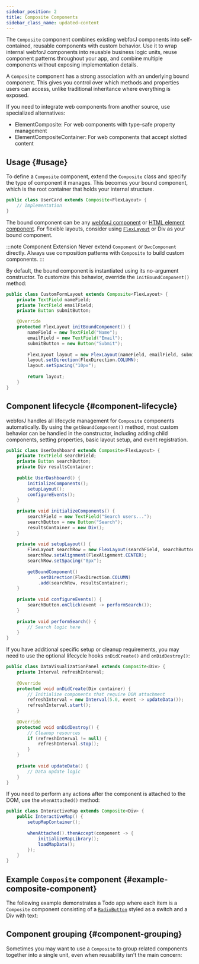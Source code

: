 ```yaml
---
sidebar_position: 2
title: Composite Components
sidebar_class_name: updated-content
---
```


<DocChip chip='since' label='23.06' />
<JavadocLink type="foundation" location="com/webforj/component/Composite" top='true'/>


The `Composite` component combines existing webforJ components into self-contained, reusable components with custom behavior. Use it to wrap internal webforJ components into reusable business logic units, reuse component patterns throughout your app, and combine multiple components without exposing implementation details.

A `Composite` component has a strong association with an underlying bound component. This gives you control over which methods and properties users can access, unlike traditional inheritance where everything is exposed.

If you need to integrate web components from another source, use specialized alternatives:

- ElementComposite: For web components with type-safe property management
- ElementCompositeContainer: For web components that accept slotted content

## Usage {#usage}

To define a `Composite` component, extend the `Composite` class and specify the type of component it manages. This becomes your bound component, which is the root container that holds your internal structure. 

```java
public class UserCard extends Composite<FlexLayout> {
    // Implementation
}
```

The bound component can be any [webforJ component](../components/overview) or [HTML element component](/docs/building-ui/web-components/html-elements). For flexible layouts, consider using [`FlexLayout`](../components/flex-layout) or Div as your bound component.

:::note Component Extension
Never extend `Component` or `DwcComponent` directly. Always use composition patterns with `Composite` to build custom components.
:::

By default, the bound component is instantiated using its no-argument constructor. To customize this behavior, override the 	`initBoundComponent()` method:

```java
public class CustomFormLayout extends Composite<FlexLayout> {
    private TextField nameField;
    private TextField emailField;
    private Button submitButton;

    @Override
    protected FlexLayout initBoundComponent() {
        nameField = new TextField("Name");
        emailField = new TextField("Email");
        submitButton = new Button("Submit");
        
        FlexLayout layout = new FlexLayout(nameField, emailField, submitButton);
        layout.setDirection(FlexDirection.COLUMN);
        layout.setSpacing("10px");
        
        return layout;
    }
}
```

## Component lifecycle {#component-lifecycle}

webforJ handles all lifecycle management for `Composite` components automatically. By using the `getBoundComponent()` method, most custom behavior can be handled in the constructor, including adding child components, setting properties, basic layout setup, and event registration.

```java
public class UserDashboard extends Composite<FlexLayout> {
    private TextField searchField;
    private Button searchButton;
    private Div resultsContainer;
    
    public UserDashboard() {
        initializeComponents();
        setupLayout();
        configureEvents();
    }
    
    private void initializeComponents() {
        searchField = new TextField("Search users...");
        searchButton = new Button("Search");
        resultsContainer = new Div();
    }
    
    private void setupLayout() {
        FlexLayout searchRow = new FlexLayout(searchField, searchButton);
        searchRow.setAlignment(FlexAlignment.CENTER);
        searchRow.setSpacing("8px");
            
        getBoundComponent()
            .setDirection(FlexDirection.COLUMN)
            .add(searchRow, resultsContainer);
    }
    
    private void configureEvents() {
        searchButton.onClick(event -> performSearch());
    }
    
    private void performSearch() {
        // Search logic here
    }
}
```

If you have additional specific setup or cleanup requirements, you may need to use the optional lifecycle hooks `onDidCreate()` and `onDidDestroy()`:

```java
public class DataVisualizationPanel extends Composite<Div> {
    private Interval refreshInterval;
    
    @Override
    protected void onDidCreate(Div container) {
        // Initialize components that require DOM attachment
        refreshInterval = new Interval(5.0, event -> updateData());
        refreshInterval.start();
    }
    
    @Override
    protected void onDidDestroy() {
        // Cleanup resources
        if (refreshInterval != null) {
            refreshInterval.stop();
        }
    }
    
    private void updateData() {
        // Data update logic
    }
}
```

If you need to perform any actions after the component is attached to the DOM, use the `whenAttached()` method:

```java
public class InteractiveMap extends Composite<Div> {
    public InteractiveMap() {
        setupMapContainer();
        
        whenAttached().thenAccept(component -> {
            initializeMapLibrary();
            loadMapData();
        });
    }
}
```

## Example `Composite` component {#example-composite-component}

The following example demonstrates a Todo app where each item is a `Composite` component consisting of a [`RadioButton`](../components/radiobutton) styled as a switch and a Div with text: 

<ComponentDemo 
path='/webforj/composite?' 
cssURL='https://raw.githubusercontent.com/webforj/webforj-documentation/main/src/main/resources/static/composite/composite.css'
javaE='https://raw.githubusercontent.com/webforj/webforj-documentation/refs/heads/main/src/main/java/com/webforj/samples/views/composite/CompositeView.java'
height='500px'
/>

## Component grouping {#component-grouping}

Sometimes you may want to use a `Composite` to group related components together into a single unit, even when reusability isn't the main concern:

<ComponentDemo
path='/webforj/analyticscardcomposite?'
cssURL='https://raw.githubusercontent.com/webforj/webforj-documentation/main/src/main/resources/static/composite/analyticscomposite.css'
javaE='https://raw.githubusercontent.com/webforj/webforj-documentation/refs/heads/main/src/main/java/com/webforj/samples/views/composite/AnalyticsCardCompositeView.java'
height='500px'
/>
